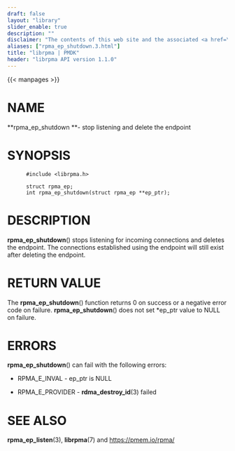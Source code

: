 ```yaml
---
draft: false
layout: "library"
slider_enable: true
description: ""
disclaimer: "The contents of this web site and the associated <a href=\"https://github.com/pmem\">GitHub repositories</a> are BSD-licensed open source."
aliases: ["rpma_ep_shutdown.3.html"]
title: "librpma | PMDK"
header: "librpma API version 1.1.0"
---
```

{{< manpages >}}

[comment]: <> (SPDX-License-Identifier: BSD-3-Clause)
[comment]: <> (Copyright 2020-2022, Intel Corporation)

# NAME

**rpma_ep_shutdown **- stop listening and delete the endpoint

# SYNOPSIS

          #include <librpma.h>

          struct rpma_ep;
          int rpma_ep_shutdown(struct rpma_ep **ep_ptr);

# DESCRIPTION

**rpma_ep_shutdown**() stops listening for incoming connections and
deletes the endpoint. The connections established using the endpoint
will still exist after deleting the endpoint.

# RETURN VALUE

The **rpma_ep_shutdown**() function returns 0 on success or a negative
error code on failure. **rpma_ep_shutdown**() does not set \*ep_ptr
value to NULL on failure.

# ERRORS

**rpma_ep_shutdown**() can fail with the following errors:

-   RPMA_E\_INVAL - ep_ptr is NULL

-   RPMA_E\_PROVIDER - **rdma_destroy_id**(3) failed

# SEE ALSO

**rpma_ep_listen**(3), **librpma**(7) and https://pmem.io/rpma/
